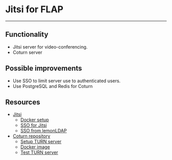 # Jitsi for FLAP

---

## Functionality

- Jitsi server for video-conferencing.
- Coturn server

## Possible improvements

- Use SSO to limit server use to authenticated users.
- Use PostgreSQL and Redis for Coturn

## Resources

- [Jitsi](https://meet.jit.si/)
  - [Docker setup](https://github.com/jitsi/docker-jitsi-meet)
  - [SSO for Jitsi](https://github.com/jitsi/jicofo/blob/master/doc/shibboleth.md)
  - [SSO from lemonLDAP](https://lemonldap-ng.org/documentation/latest/applications/jitsimeet?s[]=jitsi)
- [Coturn repository](https://github.com/coturn/coturn)
  - [Setup TURN server](https://github.com/matrix-org/synapse/blob/master/docs/turn-howto.md)
  - [Docker image](https://hub.docker.com/r/instrumentisto/coturn/)
  - [Test TURN server](https://webrtc.github.io/samples/src/content/peerconnection/trickle-ice/)
